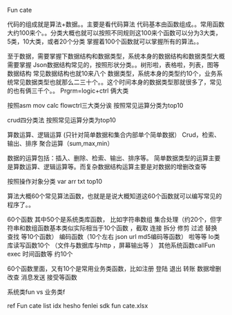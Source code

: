 Fun cate


代码的组成就是算法+数据。。主要是看代码算法
代码基本由函数组成。。常用函数大约100来个。。分类大概也就可以按照不同规则这100来个函数可以分为3大类，5类，10大类，或者20个分类
掌握着100个函数就可以掌握所有的算法。。

至于数据，需要掌握下数据结构和数据类型，系统本身的数据结构和数据类型大概需要掌握
Json数据结构常见的，按照形状分类。。树形啦，表格啦，列表，图等数据结构 常见数据结构也就10来八个
数据类型，系统本身的类型约10个，业务系统常见数据类型也就那么二三十个。。这个时间本身的数据类型那就很多了，常见的也有俩三千个。。
Prgrm=logic+ctrl  俩大类

按照asm mov calc flowctrl三大类分诶
按照常见运算分类为top10

crud四分类法
按照常见运算分类为top10

算数运算、逻辑运算 (只针对简单数据和集合内部单个简单数据）
Crud，检索、
输出、排序
聚合运算（sum,max,min）


数据的运算包括：插入、删除、检索、输出、排序等。
简单数据类型的运算主要是算数运算、逻辑运算等。而复杂数据结构运算主要是对数据的增删改查等


按照操作对象分类 var arr txt  top10

算法大概60个常见算法函数，也就是是说大概知道这60个函数就可以编写常见的程序了。。

60个函数 其中50个是系统类库函数，
比如字符串数组 集合处理（约20个，但字符串和数组函数基本类似实际相当于10个函数 ，截取 连接 拆分 修剪 过滤 替换 查找 等10个函数）
编码函数（10个左右 json url md5编码等函数） 啦等等
Io类库读写函数10个  （文件与数据库与http ，屏幕输出等 ）
其他系统函数callFun exec  时间函数等 约10个

60个函数里面，又有10个是常用业务类函数，比如注册 登陆 退出 转账 数据增删改查  消息发送 接受等函数


系统类fun vs 业务类f

ref
Fun cate list idx hesho fenlei
sdk fun cate.xlsx
